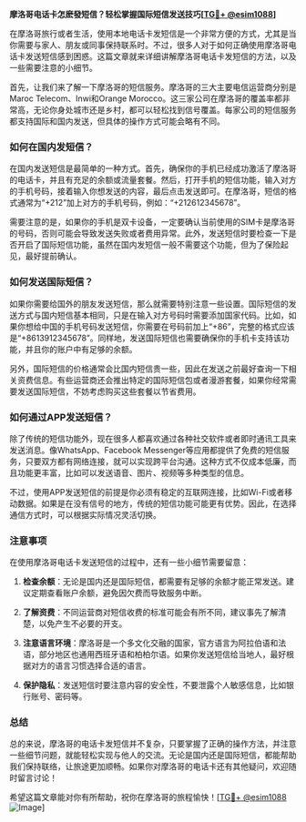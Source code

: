 **摩洛哥电话卡怎麽發短信？轻松掌握国际短信发送技巧[[TG💪+ @esim1088](https://t.me/s/esim1088)]**

在摩洛哥旅行或者生活，使用本地电话卡发短信是一个非常方便的方式，尤其是当你需要与家人、朋友或同事保持联系时。不过，很多人对于如何正确使用摩洛哥电话卡发送短信感到困惑。这篇文章就来详细讲解摩洛哥电话卡发短信的方法，以及一些需要注意的小细节。

首先，让我们来了解一下摩洛哥的短信服务。摩洛哥的三大主要电信运营商分别是Maroc Telecom、Inwi和Orange Morocco。这三家公司在摩洛哥的覆盖率都非常高，无论你身处城市还是乡村，都可以轻松找到信号覆盖。每家公司的短信服务都支持国际和国内发送，但具体的操作方式可能会略有不同。

### 如何在国内发短信？

在国内发送短信是最简单的一种方式。首先，确保你的手机已经成功激活了摩洛哥的电话卡，并且有充足的余额或流量套餐。然后，打开手机的短信功能，输入对方的手机号码，接着输入你想发送的内容，最后点击发送即可。在摩洛哥，短信的格式通常为“+212”加上对方的手机号码，例如：“+212612345678”。

需要注意的是，如果你的手机是双卡设备，一定要确认当前使用的SIM卡是摩洛哥的号码，否则可能会导致发送失败或者费用异常。此外，发送短信时要检查一下是否开启了国际短信功能，虽然在国内发短信一般不需要这个功能，但为了保险起见，最好提前确认。

### 如何发送国际短信？

如果你需要给国外的朋友发送短信，那么就需要特别注意一些设置。国际短信的发送方式与国内短信基本相同，只是在输入对方号码时需要添加国家代码。比如，如果你想给中国的手机号码发送短信，你需要在号码前加上“+86”，完整的格式应该是“+8613912345678”。同样地，发送国际短信也需要确保你的手机卡支持该功能，并且你的账户中有足够的余额。

另外，国际短信的价格通常会比国内短信贵一些，因此在发送之前最好查询一下相关资费信息。有些运营商还会推出特定的国际短信包或者漫游套餐，如果你经常需要发送国际短信，不妨考虑购买这些套餐以节省费用。

### 如何通过APP发送短信？

除了传统的短信功能外，现在很多人都喜欢通过各种社交软件或者即时通讯工具来发送消息。像WhatsApp、Facebook Messenger等应用都提供了免费的短信服务，只要双方都有网络连接，就可以实现跨平台沟通。这种方式不仅成本低廉，而且功能更丰富，比如可以发送语音、图片、视频等多种类型的信息。

不过，使用APP发送短信的前提是你必须有稳定的互联网连接，比如Wi-Fi或者移动数据。如果是在没有信号的地方，传统的短信功能可能更有优势。因此，在选择通信方式时，可以根据实际情况灵活切换。

### 注意事项

在使用摩洛哥电话卡发送短信的过程中，还有一些小细节需要留意：

1. **检查余额**：无论是国内还是国际短信，都需要有足够的余额才能正常发送。建议定期查看账户余额，避免因欠费而导致服务中断。
   
2. **了解资费**：不同运营商对短信收费的标准可能会有所不同，建议事先了解清楚，以免产生不必要的开支。

3. **注意语言环境**：摩洛哥是一个多文化交融的国家，官方语言为阿拉伯语和法语，部分地区也通用西班牙语和柏柏尔语。如果你发送短信给当地人，最好根据对方的语言习惯选择合适的语言。

4. **保护隐私**：发送短信时要注意内容的安全性，不要泄露个人敏感信息，比如银行账号、密码等。

### 总结

总的来说，摩洛哥的电话卡发短信并不复杂，只要掌握了正确的操作方法，并注意一些细节问题，就能轻松实现与他人的交流。无论是国内还是国际短信，都能帮助我们保持联络，让旅途更加顺畅。如果你对摩洛哥的电话卡还有其他疑问，欢迎随时留言讨论！

希望这篇文章能对你有所帮助，祝你在摩洛哥的旅程愉快！[[TG💪+ @esim1088](https://t.me/s/esim1088) ![Image](https://i.postimg.cc/4NQfJmqS/Snipaste-2025-05-13-00-14-12.png)]